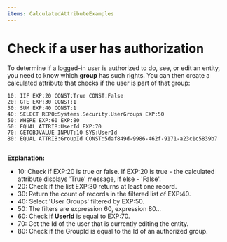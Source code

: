 ```yaml
---
items: CalculatedAttributeExamples
---
```


# Check if a user has authorization

To determine if a logged-in user is authorized to do, see, or edit an entity, you need to know which **group** has such rights. You can then create a calculated attribute that checks if the user is part of that group:

```
10: IIF EXP:20 CONST:True CONST:False         
20: GTE EXP:30 CONST:1                                        
30: SUM EXP:40 CONST:1                                       
40: SELECT REPO:Systems.Security.UserGroups EXP:50                             
50: WHERE EXP:60 EXP:80                                                                       
60: EQUAL ATTRIB:UserId EXP:70                                     
70: GETOBJVALUE INPUT:10 SYS:UserId                                           
80: EQUAL ATTRIB:GroupId CONST:5daf849d-9986-462f-9171-a23c1c5839b7                
     
```

**Explanation:**

- 10: Check if EXP:20 is true or false. If EXP:20 is true - the calculated attribute displays 'True' message, if else - 'False'.
- 20: Check if the list EXP:30 returns at least one record.
- 30: Return the count of records in the filtered list of EXP:40.
- 40: Select 'User Groups' filtered by EXP:50.
- 50: The filters are expression 60, expression 80...
- 60: Check if **UserId** is equal to EXP:70.
- 70: Get the Id of the user that is currently editing the entity.
- 80: Check if the GroupId is equal to the Id of an authorized group.
